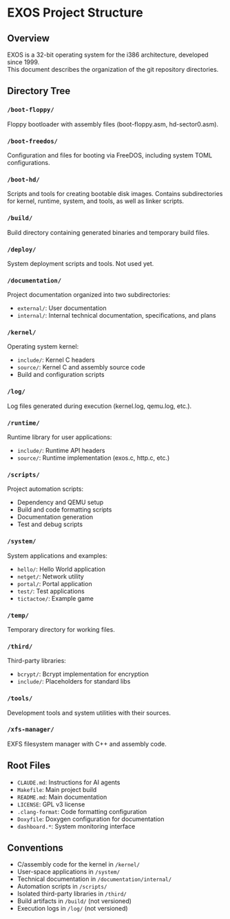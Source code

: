 # EXOS Project Structure

## Overview

EXOS is a 32-bit operating system for the i386 architecture, developed since 1999.  
This document describes the organization of the git repository directories.

## Directory Tree

### `/boot-floppy/`
Floppy bootloader with assembly files (boot-floppy.asm, hd-sector0.asm).

### `/boot-freedos/`
Configuration and files for booting via FreeDOS, including system TOML configurations.

### `/boot-hd/`
Scripts and tools for creating bootable disk images. Contains subdirectories for kernel, runtime, system, and tools, as well as linker scripts.

### `/build/`
Build directory containing generated binaries and temporary build files.

### `/deploy/`
System deployment scripts and tools. Not used yet.

### `/documentation/`
Project documentation organized into two subdirectories:
- `external/`: User documentation
- `internal/`: Internal technical documentation, specifications, and plans

### `/kernel/`
Operating system kernel:
- `include/`: Kernel C headers
- `source/`: Kernel C and assembly source code
- Build and configuration scripts

### `/log/`
Log files generated during execution (kernel.log, qemu.log, etc.).

### `/runtime/`
Runtime library for user applications:
- `include/`: Runtime API headers
- `source/`: Runtime implementation (exos.c, http.c, etc.)

### `/scripts/`
Project automation scripts:
- Dependency and QEMU setup
- Build and code formatting scripts
- Documentation generation
- Test and debug scripts

### `/system/`
System applications and examples:
- `hello/`: Hello World application
- `netget/`: Network utility
- `portal/`: Portal application
- `test/`: Test applications
- `tictactoe/`: Example game

### `/temp/`
Temporary directory for working files.

### `/third/`
Third-party libraries:
- `bcrypt/`: Bcrypt implementation for encryption
- `include/`: Placeholders for standard libs

### `/tools/`
Development tools and system utilities with their sources.

### `/xfs-manager/`
EXFS filesystem manager with C++ and assembly code.

## Root Files

- `CLAUDE.md`: Instructions for AI agents
- `Makefile`: Main project build
- `README.md`: Main documentation
- `LICENSE`: GPL v3 license
- `.clang-format`: Code formatting configuration
- `Doxyfile`: Doxygen configuration for documentation
- `dashboard.*`: System monitoring interface

## Conventions

- C/assembly code for the kernel in `/kernel/`
- User-space applications in `/system/`
- Technical documentation in `/documentation/internal/`
- Automation scripts in `/scripts/`
- Isolated third-party libraries in `/third/`
- Build artifacts in `/build/` (not versioned)
- Execution logs in `/log/` (not versioned)

